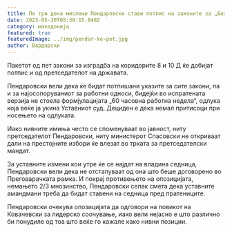 ```yaml
---
title: По три дена мислење Пендаровски стави потпис на законите за „Бехтел и Енка“
date: 2023-05-30T05:30:15.848Z
category: македонија
featured: true
featuredImage: ../img/pendar-ke-pot.jpg
author: Вардарски
---
```

<!--StartFragment-->

Пакетот од пет закони за изградба на коридорите 8 и 10 Д ќе добијат потпис и од претседателот на државата. 

Пендаровски вели дека ќе бидат потпишани указите за сите закони, па и за најосопоруваниот за работни односи, бидејќи во испратената верзија не стоела формјулацијата „60 часовна работна недела“, одлука која веќе ја укина Уставниот суд. Дециден е дека немал притисоци при носењето на одлуката.

Иако нивните имиња често се споменуваат во јавност, ниту претседателот Пендаровски, ниту министерот Спасовски не откриваат дали на престојните избори ќе влезат во трката за претседателски мандат. 

За уставните измени кои утре ќе се најдат на владина седница, Пендаровски вели дека не отстапуваат од она што беше договорено во Преговарачката рамка. И покрај противењето на опозицијата, немањето 2/3 мнозинство, Пендаровски сепак смета дека уставните амандмани треба да бидат ставени на седница пред пратениците. 

Пендаровски очекува опозицијата да одговори на повикот на Ковачевски за лидерско соочување, иако вели нејасно е што различно би понудиле од тоа што веќе го кажале како нивни позиции. 

<!--EndFragment-->